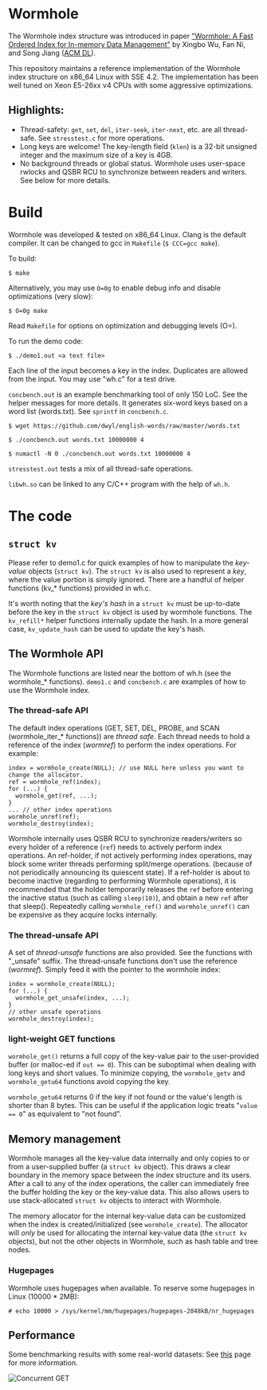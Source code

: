 # Wormhole

The Wormhole index structure was introduced in paper ["Wormhole: A Fast Ordered Index for In-memory Data Management"](https://www.cs.uic.edu/~wuxb/papers/wormhole.pdf) by Xingbo Wu, Fan Ni, and Song Jiang ([ACM DL](https://dl.acm.org/citation.cfm?id=3303955)).

This repository maintains a reference implementation of the Wormhole index structure on x86\_64 Linux with SSE 4.2.
The implementation has been well tuned on Xeon E5-26xx v4 CPUs with some aggressive optimizations.

## Highlights:
* Thread-safety: `get`, `set`, `del`, `iter-seek`, `iter-next`, etc. are all thread-safe. See `stresstest.c` for more operations.
* Long keys are welcome! The key-length field (`klen`) is a 32-bit unsigned integer and the maximum size of a key is 4GB.
* No background threads or global status. Wormhole uses user-space rwlocks and QSBR RCU to synchronize between readers and writers. See below for more details.

# Build

Wormhole was developed & tested on x86\_64 Linux.
Clang is the default compiler. It can be changed to gcc in `Makefile` (`$ CCC=gcc make`).

To build:

    $ make

Alternatively, you may use `O=0g` to enable debug info and disable optimizations (very slow):

    $ O=0g make

Read `Makefile` for options on optimization and debugging levels (O=).

To run the demo code:

    $ ./demo1.out <a text file>

Each line of the input becomes a key in the index. Duplicates are allowed from the input. You may use "wh.c" for a test drive.

`concbench.out` is an example benchmarking tool of only 150 LoC. See the helper messages for more details.
It generates six-word keys based on a word list (words.txt). See `sprintf` in `concbench.c`.

    $ wget https://github.com/dwyl/english-words/raw/master/words.txt

    $ ./concbench.out words.txt 10000000 4

    $ numactl -N 0 ./concbench.out words.txt 10000000 4

`stresstest.out` tests a mix of all thread-safe operations.

`libwh.so` can be linked to any C/C++ program with the help of `wh.h`.

# The code

## `struct kv`

Please refer to demo1.c for quick examples of how to manipulate the *key-value* objects (`struct kv`).
The `struct kv` is also used to represent a *key*, where the value portion is simply ignored.
There are a handful of helper functions (kv\_\* functions) provided in wh.c.

It's worth noting that the *key's hash* in a `struct kv` must be up-to-date before the key in the
`struct kv` object is used by wormhole functions.
The `kv_refill*` helper functions internally update the hash.
In a more general case, `kv_update_hash` can be used to update the key's hash.

## The Wormhole API

The Wormhole functions are listed near the bottom of wh.h (see the wormhole\_\* functions).
`demo1.c` and `concbench.c` are examples of how to use the Wormhole index.

### The thread-safe API
The default index operations (GET, SET, DEL, PROBE, and SCAN (wormhole\_iter\_\* functions)) are *thread safe*.
Each thread needs to hold a reference of the index (_wormref_) to perform the index operations. For example:

    index = wormhole_create(NULL); // use NULL here unless you want to change the allocator.
    ref = wormhole_ref(index);
    for (...) {
      wormhole_get(ref, ...);
    }
    ... // other index operations
    wormhole_unref(ref);
    wormhole_destroy(index);

Wormhole internally uses QSBR RCU to synchronize readers/writers so every holder of a reference (`ref`)
needs to actively perform index operations.
An ref-holder, if not actively performing index operations, may block some writer threads performing split/merge operations. (because of not periodically announcing its quiescent state).
If a ref-holder is about to become inactive (regarding to performing Wormhole operations),
it is recommended that the holder temporarily releases the `ref` before entering the inactive status (such as calling `sleep(10)`), and obtain a new `ref` after that sleep(). Repeatedly calling `wormhole_ref()` and `wormhole_unref()` can be expensive as they acquire locks internally.

### The thread-unsafe API
A set of *thread-unsafe* functions are also provided. See the functions with "\_unsafe" suffix.
The thread-unsafe functions don't use the reference (_wormref_). Simply feed it with the pointer to the wormhole index:

    index = wormhole_create(NULL);
    for (...) {
      wormhole_get_unsafe(index, ...);
    }
    // other unsafe operations
    wormhole_destroy(index);

### light-weight GET functions
`wormhole_get()` returns a full copy of the key-value pair to the user-provided buffer (or malloc-ed if `out == 0`). This can be suboptimal when dealing with long keys and short values.
To minimize copying, the `wormhole_getv` and `wormhole_getu64` functions avoid copying the key.

`wormhole_getu64` returns 0 if the key if not found or the value's length is shorter than 8 bytes. This can be useful if the application logic treats "`value == 0`" as equivalent to "not found".

## Memory management

Wormhole manages all the key-value data internally and only copies to or from a user-supplied
buffer (a `struct kv` object).
This draws a clear boundary in the memory space between the index structure and its users.
After a call to any of the index operations, the caller can immediately free
the buffer holding the key or the key-value data.
This also allows users to use stack-allocated `struct kv` objects to interact with Wormhole.

The memory allocator for the internal key-value data can be customized when the index is created/initialized (see `wormhole_create`).
The allocator will _only_ be used for allocating the internal key-value data (the `struct kv` objects),
but not the other objects in Wormhole, such as hash table and tree nodes.

### Hugepages
Wormhole uses hugepages when available. To reserve some hugepages in Linux (10000 * 2MB):

    # echo 10000 > /sys/kernel/mm/hugepages/hugepages-2048kB/nr_hugepages

## Performance
Some benchmarking results with some real-world datasets: See [this](https://github.com/wuxb45/wormhole/issues/5) page for more information.

![Concurrent GET](https://user-images.githubusercontent.com/564235/65991356-d300b180-e452-11e9-9103-f0f7e8dae20b.png)
